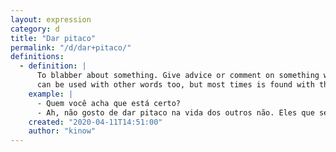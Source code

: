 ```yaml
---
layout: expression
category: d
title: "Dar pitaco"
permalink: "/d/dar+pitaco/"
definitions:
  - definition: |
      To blabber about something. Give advice or comment on something without a good argument. The noun (pitaco)
      can be used with other words too, but most times is found with the auxiliar verb "dar" (to give).
    example: |
      - Quem você acha que está certo?
      - Ah, não gosto de dar pitaco na vida dos outros não. Eles que se entendam.
    created: "2020-04-11T14:51:00"
    author: "kinow"
---
```

